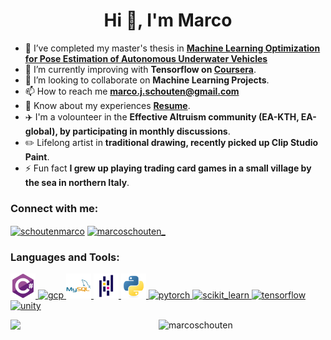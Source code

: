 <h1 align="center">Hi 👋, I'm Marco</h1>

- 🔭 I’ve completed my master's thesis in **[Machine Learning Optimization for Pose Estimation of Autonomous Underwater Vehicles](https://github.com/MarcoSchouten/master-thesis)**
- 🌱 I’m currently improving with **Tensorflow on [Coursera](https://www.coursera.org/learn/introduction-tensorflow)**.
- 👯 I’m looking to collaborate on **Machine Learning Projects**.
- 📫 How to reach me **marco.j.schouten@gmail.com**
- 📄 Know about my experiences **[Resume](https://drive.google.com/file/d/1pZrKxF-xSDcHyt_csY4VJDBXszBHqk9Q/view?usp=sharing)**.
- ✈️ I'm a volounteer in the **Effective Altruism community (EA-KTH, EA-global), by participating in monthly discussions**.
- ✏️ Lifelong artist in **traditional drawing, recently picked up Clip Studio Paint**.
- ⚡ Fun fact **I grew up playing trading card games in a small village by the sea in northern Italy**.

<h3 align="left">Connect with me:</h3>
<p align="left">
<a href="https://linkedin.com/in/schoutenmarco" target="blank"><img align="center" src="https://raw.githubusercontent.com/rahuldkjain/github-profile-readme-generator/master/src/images/icons/Social/linked-in-alt.svg" alt="schoutenmarco" height="30" width="40" /></a>
<a href="https://instagram.com/marcoschouten_" target="blank"><img align="center" src="https://raw.githubusercontent.com/rahuldkjain/github-profile-readme-generator/master/src/images/icons/Social/instagram.svg" alt="marcoschouten_" height="30" width="40" /></a>


<h3 align="left">Languages and Tools:</h3>
<p align="left"> <a href="https://www.w3schools.com/cs/" target="_blank" rel="noreferrer"> <img src="https://raw.githubusercontent.com/devicons/devicon/master/icons/csharp/csharp-original.svg" alt="csharp" width="40" height="40"/> </a> <a href="https://cloud.google.com" target="_blank" rel="noreferrer"> <img src="https://www.vectorlogo.zone/logos/google_cloud/google_cloud-icon.svg" alt="gcp" width="40" height="40"/> </a> <a href="https://www.mysql.com/" target="_blank" rel="noreferrer"> <img src="https://raw.githubusercontent.com/devicons/devicon/master/icons/mysql/mysql-original-wordmark.svg" alt="mysql" width="40" height="40"/> </a> <a href="https://pandas.pydata.org/" target="_blank" rel="noreferrer"> <img src="https://raw.githubusercontent.com/devicons/devicon/2ae2a900d2f041da66e950e4d48052658d850630/icons/pandas/pandas-original.svg" alt="pandas" width="40" height="40"/> </a> <a href="https://www.python.org" target="_blank" rel="noreferrer"> <img src="https://raw.githubusercontent.com/devicons/devicon/master/icons/python/python-original.svg" alt="python" width="40" height="40"/> </a> <a href="https://pytorch.org/" target="_blank" rel="noreferrer"> <img src="https://www.vectorlogo.zone/logos/pytorch/pytorch-icon.svg" alt="pytorch" width="40" height="40"/> </a> <a href="https://scikit-learn.org/" target="_blank" rel="noreferrer"> <img src="https://upload.wikimedia.org/wikipedia/commons/0/05/Scikit_learn_logo_small.svg" alt="scikit_learn" width="40" height="40"/> </a> <a href="https://www.tensorflow.org" target="_blank" rel="noreferrer"> <img src="https://www.vectorlogo.zone/logos/tensorflow/tensorflow-icon.svg" alt="tensorflow" width="40" height="40"/> </a> <a href="https://unity.com/" target="_blank" rel="noreferrer"> <img src="https://www.vectorlogo.zone/logos/unity3d/unity3d-icon.svg" alt="unity" width="40" height="40"/> </a> </p>



<img align="left" width="47%"  src="https://github-readme-stats.vercel.app/api/top-langs?username=marcoschouten&show_icons=true&locale=en&layout=compact" />

<img align="left" width="47%"  src="https://github-readme-stats.vercel.app/api?username=marcoschouten&show_icons=true&locale=en" alt="marcoschouten" />
